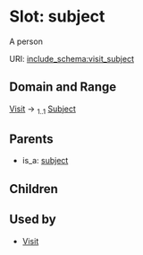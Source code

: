 
# Slot: subject


A person

URI: [include_schema:visit_subject](https://w3id.org/mixs/include_schema/visit_subject)


## Domain and Range

[Visit](Visit.md) &#8594;  <sub>1..1</sub> [Subject](Subject.md)

## Parents

 *  is_a: [subject](subject.md)

## Children


## Used by

 * [Visit](Visit.md)
